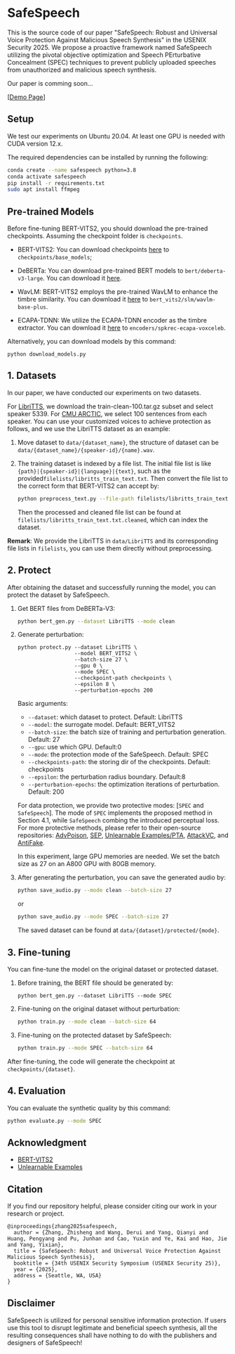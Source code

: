 # SafeSpeech

This is the source code of our paper "SafeSpeech: Robust and Universal Voice Protection Against Malicious Speech Synthesis" in the USENIX Security 2025. We propose a proactive framework named SafeSpeech utilizing the pivotal objective optimization and Speech PErturbative Concealment (SPEC) techniques to prevent publicly uploaded speeches from unauthorized and malicious speech synthesis.

Our paper is comming soon...

\[[Demo Page](https://wxzyd123.github.io/safespeech)\]




## Setup
We test our experiments on Ubuntu 20.04. At least one GPU is needed with CUDA version 12.x.

The required dependencies can be installed by running the following:

```bash
conda create --name safespeech python=3.8
conda activate safespeech
pip install -r requirements.txt
sudo apt install ffmpeg
```



## Pre-trained Models

Before fine-tuning BERT-VITS2, you should download the pre-trained checkpoints. Assuming the checkpoint folder is `checkpoints`.

- BERT-VITS2: You can download checkpoints [here](https://huggingface.co/OedoSoldier/Bert-VITS2-2.3/tree/main) to `checkpoints/base_models`;

- DeBERTa: You can download pre-trained BERT models to `bert/deberta-v3-large`. You can download it [here](https://huggingface.co/microsoft/deberta-v3-large).

- WavLM: BERT-VITS2 employs the pre-trained WavLM to enhance the timbre similarity. You can download it [here](https://huggingface.co/microsoft/wavlm-base-plus) to `bert_vits2/slm/wavlm-base-plus`.
- ECAPA-TDNN: We utilize the ECAPA-TDNN encoder as the timbre extractor. You can download it [here](https://huggingface.co/speechbrain/spkrec-ecapa-voxceleb) to `encoders/spkrec-ecapa-voxceleb`.

Alternatively, you can download models by this command:
```
python download_models.py
```



## 1. Datasets

In our paper, we have conducted our experiments on two datasets.

For [LibriTTS](http://www.openslr.org/60/), we download the train-clean-100.tar.gz subset and select speaker 5339. For [CMU ARCTIC](http://festvox.org/cmu_arctic/packed/), we select 100 sentences from each speaker. You can use your customized voices to achieve protection as follows, and we use the LibriTTS dataset as an example:

1. Move dataset to `data/{dataset_name}`, the structure of dataset can be `data/{dataset_name}/{speaker-id}/{name}.wav`.
  
2. The training dataset is indexed by a file list. The initial file list is like `{path}|{speaker-id}|{language}|{text}`, such as the provided`filelists/libritts_train_text.txt`. Then convert the file list to the correct form that BERT-VITS2 can accept by:
   ```bash
   python preprocess_text.py --file-path filelists/libritts_train_text.txt
   ```
   Then the processed and cleaned file list can be found at `filelists/libritts_train_text.txt.cleaned`, which can index the dataset.


**Remark**: We provide the LibriTTS in `data/LibriTTS` and its corresponding file lists in `filelists`, you can use them directly without preprocessing.



## 2. Protect

After obtaining the dataset and successfully running the model, you can protect the dataset by SafeSpeech.

1. Get BERT files from DeBERTa-V3:
   ```bash
   python bert_gen.py --dataset LibriTTS --mode clean
   ```

2. Generate perturbation:
   ```
   python protect.py --dataset LibriTTS \
                     --model BERT_VITS2 \
                     --batch-size 27 \
                     --gpu 0 \
                     --mode SPEC \
                     --checkpoint-path checkpoints \
                     --epsilon 8 \
                     --perturbation-epochs 200
   ```

    Basic arguments:

   - `--dataset`: which dataset to protect. Default: LibriTTS
   - `--model`: the surrogate model. Default: BERT_VITS2
   - `--batch-size`: the batch size of training and perturbation generation. Default: 27
   - `--gpu`: use which GPU. Default:0
   - `--mode`: the protection mode of the SafeSpeech. Default: SPEC
   - `--checkpoints-path`: the storing dir of the checkpoints. Default: checkpoints 
   - `--epsilon`: the perturbation radius boundary. Default:8
   - `--perturbation-epochs`: the optimization iterations of perturbation. Default: 200

    For data protection, we provide two protective modes: [`SPEC` and `SafeSpeech`]. The mode of `SPEC` implements the proposed method in Section 4.1, while `SafeSpeech` combing the introduced perceptual loss. For more protective methods, please refer to their open-source repositories: [AdvPoison](https://arxiv.org/abs/2106.10807), [SEP](https://github.com/Sizhe-Chen/SEP), [Unlearnable Examples/PTA](https://github.com/HanxunH/Unlearnable-Examples), [AttackVC](https://github.com/cyhuang-tw/attack-vc), and [AntiFake](https://github.com/WUSTL-CSPL/AntiFake).

    In this experiment, large GPU memories are needed. We set the batch size as 27 on an A800 GPU with 80GB memory. 

3. After generating the perturbation, you can save the generated audio by:

    ```bash
    python save_audio.py --mode clean --batch-size 27
    ```

    or

    ```bash
    python save_audio.py --mode SPEC --batch-size 27
    ```

    The saved dataset can be found at `data/{dataset}/protected/{mode}`.



## 3. Fine-tuning

You can fine-tune the model on the original dataset or protected dataset.

1. Before training, the BERT file should be generated by:
    ```
    python bert_gen.py --dataset LibriTTS --mode SPEC
    ```

2. Fine-tuning on the original dataset without perturbation:
    ```bash
    python train.py --mode clean --batch-size 64
    ```

3. Fine-tuning on the protected dataset by SafeSpeech:
    ```bash
    python train.py --mode SPEC --batch-size 64
    ```

After fine-tuning, the code will generate the checkpoint at `checkpoints/{dataset}`.



## 4. Evaluation

You can evaluate the synthetic quality by this command:
```bash
python evaluate.py --mode SPEC
```



## **Acknowledgment**

- [BERT-VITS2](https://github.com/fishaudio/Bert-VITS2)
- [Unlearnable Examples](https://github.com/HanxunH/Unlearnable-Examples)



## Citation

If you find our repository helpful, please consider citing our work in your research or project.

```
@inproceedings{zhang2025safespeech,
  author = {Zhang, Zhisheng and Wang, Derui and Yang, Qianyi and Huang, Pengyang and Pu, Junhan and Cao, Yuxin and Ye, Kai and Hao, Jie and Yang, Yixian},
  title = {SafeSpeech: Robust and Universal Voice Protection Against Malicious Speech Synthesis},
  booktitle = {34th USENIX Security Symposium (USENIX Security 25)},
  year = {2025},
  address = {Seattle, WA, USA}
}
```




## Disclaimer
SafeSpeech is utilized for personal sensitive information protection. If users use this tool to disrupt legitimate and beneficial speech synthesis, all the resulting consequences shall have nothing to do with the publishers and designers of SafeSpeech!
